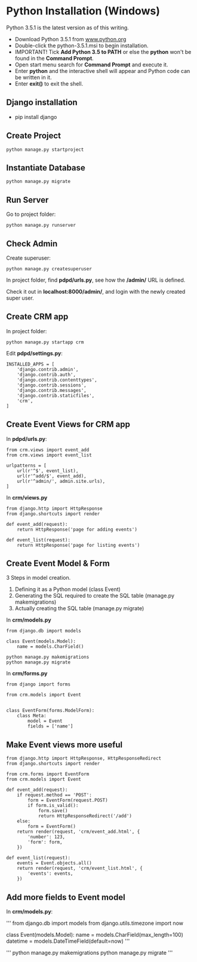 Python Installation (Windows)
=============================

Python 3.5.1 is the latest version as of this writing.

- Download Python 3.5.1 from www.python.org
- Double-click the python-3.5.1.msi to begin installation.
- IMPORTANT! Tick **Add Python 3.5 to  PATH** or else the **python** won't be found in the **Command Prompt**.
- Open start menu search for **Command Prompt** and execute it.
- Enter **python** and the interactive shell will appear and Python code can be written in it.
- Enter **exit()** to exit the shell.

Django installation
-------------------

- pip install django

Create Project
--------------

```
python manage.py startproject 
```

Instantiate Database
--------------------

```
python manage.py migrate 
```

Run Server
----------

Go to project folder:

```
python manage.py runserver
```

Check Admin
-----------

Create superuser:

```
python manage.py createsuperuser
```

In project folder, find **pdpd/urls.py**, see how the **/admin/** URL is defined.

Check it out in **localhost:8000/admin/**, and login with the newly created super user.

Create CRM app
--------------
In project folder:

```
python manage.py startapp crm
```

Edit **pdpd/settings.py**:

```
INSTALLED_APPS = [
    'django.contrib.admin',
    'django.contrib.auth',
    'django.contrib.contenttypes',
    'django.contrib.sessions',
    'django.contrib.messages',
    'django.contrib.staticfiles',
    'crm',
]
```


Create Event Views for CRM app
------------------------------

In **pdpd/urls.py**:

```
from crm.views import event_add
from crm.views import event_list

urlpatterns = [
    url(r'^$', event_list),
    url(r'^add/$', event_add),
    url(r'^admin/', admin.site.urls),
]
```

In **crm/views.py**

```
from django.http import HttpResponse
from django.shortcuts import render

def event_add(request):
    return HttpResponse('page for adding events')

def event_list(request):
    return HttpResponse('page for listing events')
```

Create Event Model & Form
-------------------------

3 Steps in model creation.
1. Defining it as a Python model (class Event)
2. Generating the SQL required to create the SQL table (manage.py makemigrations)
3. Actually creating the SQL table (manage.py migrate)

In **crm/models.py**

```
from django.db import models

class Event(models.Model):
    name = models.CharField()
```

```
python manage.py makemigrations
python manage.py migrate 
```

In **crm/forms.py**

```
from django import forms

from crm.models import Event


class EventForm(forms.ModelForm):
    class Meta:
        model = Event
        fields = ['name']
```

Make Event views more useful
----------------------------

```
from django.http import HttpResponse, HttpResponseRedirect
from django.shortcuts import render

from crm.forms import EventForm
from crm.models import Event

def event_add(request):
    if request.method == 'POST':
        form = EventForm(request.POST)
        if form.is_valid():
            form.save()
            return HttpResponseRedirect('/add')
    else:
        form = EventForm()
    return render(request, 'crm/event_add.html', {
        'number': 123,
        'form': form,
    })

def event_list(request):
    events = Event.objects.all()
    return render(request, 'crm/event_list.html', {
        'events': events,
    })
```

Add more fields to Event model
------------------------------

In **crm/models.py**:

'''
from django.db import models
from django.utils.timezone import now


class Event(models.Model):
    name = models.CharField(max_length=100)
    datetime = models.DateTimeField(default=now)
'''

'''
python manage.py makemigrations
python manage.py migrate
'''
